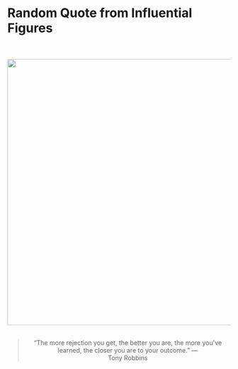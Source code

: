 # Random Quote from Influential Figures

<div align="center">
  <br>
  <br>
  <a href="https://en.wikipedia.org/wiki/Tony_Robbins" title="Tony Robbins - Wikipedia"><img src="https://upload.wikimedia.org/wikipedia/commons/thumb/5/5e/Tony_Robbins.jpg/640px-Tony_Robbins.jpg" width="600px"></a>
  <br>
  <br>
  <blockquote>&ldquo;The more rejection you get, the better you are, the more you've learned, the closer you are to your outcome.&rdquo; &mdash; <footer>Tony Robbins</footer></blockquote>
</div>
  